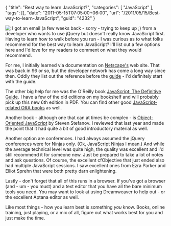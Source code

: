 {
	"title": "Best way to learn JavaScript?",
	"categories": [
		"JavaScript"
	],
	"tags": [],
	"date": "2011-05-15T07:05:00+06:00",
	"url": "/2011/05/15/Best-way-to-learn-JavaScript",
	"guid": "4232"
}

<img src="http://www.raymondcamden.com/images/cfjedi/best-javascript-resources1.jpg" style="float:left;margin-right:5px"/> I got an email (a few weeks back - sorry - trying to keep up ;) from a developer who wants to use jQuery but doesn't really know JavaScript first. Having to learn how to walk before you run - I was curious as to what folks recommend for the best way to learn JavaScript? I'll list out a few options here and I'd love for my readers to comment on what they would recommend.

For me, I initially learned via documentation on <a href="https://developer.mozilla.org/en/JavaScript">Netscape's</a> web site. That was back in 96 or so, but the developer network has come a long way since then. Oddly they list out the reference before the <a href="https://developer.mozilla.org/en/JavaScript/Guide">guide</a> - I'd definitely start with the guide.

The other big help for me was the O'Reilly book  <a href="http://www.amazon.com/gp/product/0596805527/ref=as_li_qf_sp_asin_tl?ie=UTF8&tag=raymondcamden-20&linkCode=as2&camp=217145&creative=399349&creativeASIN=0596805527">JavaScript: The Definitive Guide</a><img src="http://www.assoc-amazon.com/e/ir?t=raymondcamden-20&l=as2&o=1&a=0596805527&camp=217145&creative=399349" width="1" height="1" border="0" alt="" style="border:none !important; margin:0px !important;" />. I have a few of the old editions on my bookshelf and will probably pick up this new 6th edition in PDF. You can find other good <a href="http://oreilly.com/javascript/index.html">JavaScript-related ORA books</a> as well.

Another book - although one that can at times be complex - is <a href="http://www.raymondcamden.com/index.cfm/2010/6/15/Review-ObjectOriented-JavaScript">Object-Oriented JavaScript</a> by Steven Stefanov. I reviewed that last year and made the point that it had quite a bit of good introductory material as well. 

Another option are conferences. I had always assumed the jQuery conferences were for Ninjas only. (Ok, JavaScript Ninjas I mean.) And while the average technical level was quite high, the quality was excellent and I'd still recommend it for someone new. Just be prepared to take a lot of notes and ask questions. Of course, the excellent cfObjective that just ended also had multiple JavaScript sessions. I saw excellent ones from Ezra Parker and Elliot Sprehn that were both pretty darn enlightening. 

Lastly - don't forget that all of this runs in a browser. If you've got a browser (and - um - you must) and a text editor that you have all the bare minimum tools you need. You may want to look at using Dreamweaver to help out - or the excellent Aptana editor as well. 

Like most things - how you learn best is something <i>you</i> know. Books, online training, just playing, or a mix of all, figure out what works best for you and just make the time.